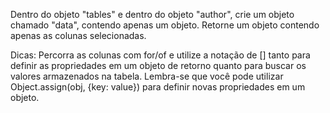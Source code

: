 Dentro do objeto "tables" e dentro do objeto "author", crie um objeto chamado "data", contendo apenas um objeto. Retorne um objeto contendo apenas as colunas selecionadas.

Dicas: Percorra as colunas com for/of e utilize a notação de [] tanto para definir as propriedades em um objeto de retorno quanto para buscar os valores armazenados na tabela. Lembra-se que você pode utilizar Object.assign(obj, {key: value}) para definir novas propriedades em um objeto.